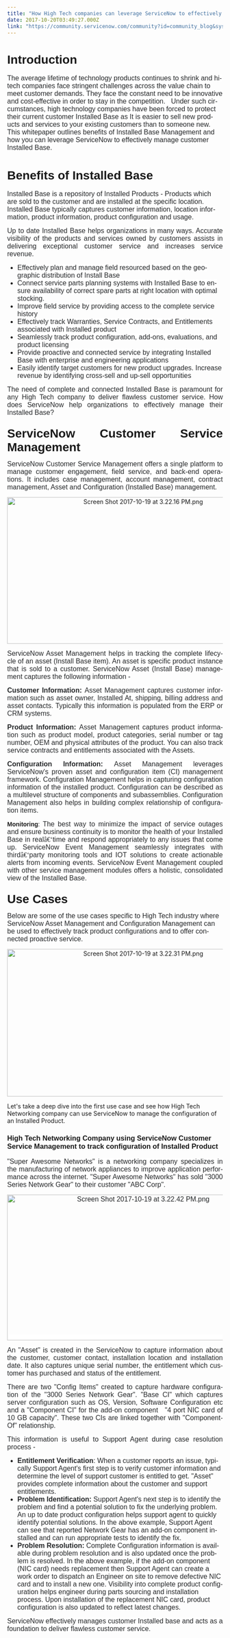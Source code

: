 ```yaml
---
title: "How High Tech companies can leverage ServiceNow to effectively manage Customer Installed Base"
date: 2017-10-20T03:49:27.000Z
link: "https://community.servicenow.com/community?id=community_blog&sys_id=826eeeaddbd0dbc01dcaf3231f9619b1"
---
```

<h1 style="text-align: justify;"><span lang="EN" style="font-family: 'Calibri',sans-serif;">Introduction</span></h1><p><span lang="EN" style="font-size: 12.0pt; font-family: 'Calibri',sans-serif; color: #26282a; background: white;">The average lifetime of technology products continues to shrink and hi-tech companies face stringent challenges across the value chain to meet customer demands. They face the constant need to be innovative and cost-effective in order to stay in the competition.   Under such circumstances, high technology companies have been forced to protect their current customer Installed Base as It is easier to sell new products and services to your existing customers than to someone new. This whitepaper outlines benefits of Installed Base Management and how you can leverage ServiceNow to effectively manage customer Installed Base.</span></p><p></p><h1 style="text-align: justify;"><span lang="EN" style="font-family: 'Calibri',sans-serif;">Benefits of Installed Base</span></h1><p><span lang="EN" style="font-size: 12.0pt; font-family: 'Calibri',sans-serif; color: #26282a; background: white;">Installed Base is a repository of Installed Products - Products which are sold to the customer and are installed at the specific location. Installed Base typically captures customer information, location information, product information, product configuration and usage. </span></p><p style="text-align: justify;"><span lang="EN" style="font-size: 12.0pt; font-family: 'Calibri',sans-serif; color: #26282a; background: white;">Up to date Installed Base helps organizations in many ways. Accurate visibility of the products and services owned by customers assists in delivering exceptional customer service and increases service revenue.</span></p><ul style="list-style-type: disc;"><li><span lang="EN" style="font-size: 12.0pt; font-family: 'Calibri',sans-serif; color: #26282a; background: white;">Effectively plan and manage field resourced based on the geographic distribution of Install Base</span></li><li><span lang="EN" style="font-size: 12.0pt; font-family: 'Calibri',sans-serif; color: #26282a; background: white;">Connect service parts planning systems with Installed Base to ensure availability of correct spare parts at right location with optimal stocking.</span></li><li><span lang="EN" style="font-size: 12.0pt; font-family: 'Calibri',sans-serif; color: #26282a; background: white;">Improve field service by providing access to the complete service history</span></li><li><span lang="EN" style="font-size: 12.0pt; font-family: 'Calibri',sans-serif; color: #26282a; background: white;">Effectively track Warranties, Service Contracts, and Entitlements associated with Installed product</span></li><li><span lang="EN" style="font-size: 12.0pt; font-family: 'Calibri',sans-serif; color: #26282a; background: white;">Seamlessly tr</span><span lang="EN" style="font-size: 12.0pt; font-family: 'Calibri',sans-serif; color: #26282a; background: white;">ack product configuration, add-ons, evaluations, and product licensing</span></li><li><span lang="EN" style="font-size: 12.0pt; font-family: 'Calibri',sans-serif; color: #26282a; background: white;">Provide proactive and connected service by integrating Installed Base with enterprise and engineering applications</span></li><li><span lang="EN" style="font-size: 12.0pt; font-family: 'Calibri',sans-serif; color: #26282a; background: white;">Easily identify target customers for new product upgrades. Increase revenue by identifying cross-sell and up-sell opportunities</span></li></ul><p style="text-align: justify;"><span lang="EN" style="font-size: 12.0pt; font-family: 'Calibri',sans-serif; color: #26282a; background: white;">The need of complete and connected Installed Base is paramount for any High Tech company to deliver flawless customer service. How does ServiceNow help organizations to effectively manage their Installed Base?</span> </p><h1 style="margin-top: .25in; margin-bottom: 4.0pt; text-align: justify;"><span lang="EN" style="font-family: 'Calibri',sans-serif;">ServiceNow Customer Service Management</span></h1><p></p><p style="text-align: justify;"><span lang="EN" style="font-size: 12.0pt; font-family: 'Calibri',sans-serif; color: #26282a; background: white;">ServiceNow Customer Service Management offers a single platform to manage customer engagement, field service, and back-end operations. It includes case management, account management, contract management, Asset and Configuration (Installed Base) management. </span></p><p></p><p style="text-align: center;"><img  alt="Screen Shot 2017-10-19 at 3.22.16 PM.png" class="image-1 jive-image" src="e1d16f71db985b048c8ef4621f9619bf.iix" style="width: 620px; height: 342px;"/></p><p></p><p style="text-align: justify;"><span lang="EN" style="font-size: 12.0pt; font-family: 'Calibri',sans-serif; color: #26282a; background: white;">ServiceNow Asset Management helps in tracking the complete lifecycle of an asset (Install Base item). An asset is specific product instance that is sold to a customer. ServiceNow Asset (Install Base) management captures the following information -</span></p><p style="text-align: justify;"><span lang="EN" style="font-size: 12.0pt; font-family: 'Calibri',sans-serif; color: #26282a; background: white;"></span></p><p style="text-align: justify;"><strong><span lang="EN" style="font-size: 12.0pt; font-family: 'Calibri',sans-serif; color: #26282a; background: white;">Customer Information: </span></strong><span lang="EN" style="font-size: 12.0pt; font-family: 'Calibri',sans-serif; color: #26282a; background: white;">Asset Management captures customer information such as asset owner, Installed At, shipping, billing address and asset contacts. Typically this information is populated from the ERP or CRM systems.</span></p><p style="text-align: justify;"><span lang="EN" style="font-size: 12.0pt; font-family: 'Calibri',sans-serif; color: #26282a; background: white;"></span></p><p style="text-align: justify;"><strong><span lang="EN" style="font-size: 12.0pt; font-family: 'Calibri',sans-serif; color: #26282a; background: white;">Product Information: </span></strong><span lang="EN" style="font-size: 12.0pt; font-family: 'Calibri',sans-serif; color: #26282a; background: white;">Asset Management captures product information such as product model, product categories, serial number or tag number, OEM and physical attributes of the product. You can also track service contracts and entitlements associated with the Assets.</span></p><p style="text-align: justify;"><span lang="EN" style="font-size: 12.0pt; font-family: 'Calibri',sans-serif; color: #26282a; background: white;"></span></p><p style="text-align: justify;"><strong><span lang="EN" style="font-size: 12.0pt; font-family: 'Calibri',sans-serif; color: #26282a; background: white;">Configuration Information: </span></strong><span lang="EN" style="font-size: 12.0pt; font-family: 'Calibri',sans-serif; color: #26282a; background: white;">Asset Management leverages ServiceNow's proven asset and configuration item (CI) management framework. Configuration Management helps in capturing configuration information of the installed product. Configuration can be described as a multilevel structure of components and subassemblies. Configuration Management also helps in building complex relationship of configuration items. </span></p><p style="text-align: justify;"><span lang="EN" style="font-size: 12.0pt; font-family: 'Calibri',sans-serif; color: #26282a; background: white;"></span></p><p style="text-align: justify;"><strong><span lang="EN" style="font-family: 'Calibri',sans-serif;">Monitoring</span></strong><span lang="EN" style="font-family: 'Calibri',sans-serif;">: </span><span lang="EN" style="font-size: 12.0pt; font-family: 'Calibri',sans-serif; color: #26282a; background: white;">The best way to minimize the impact of service outages and ensure business continuity is to monitor the health of your Installed Base in real</span><span lang="EN" style="font-size: 12.0pt; font-family: 'MS Mincho',serif; color: #26282a; background: white;">â€‘</span><span lang="EN" style="font-size: 12.0pt; font-family: 'Calibri',sans-serif; color: #26282a; background: white;">time and respond appropriately to any issues that come up. ServiceNow Event Management seamlessly integrates with third</span><span lang="EN" style="font-size: 12.0pt; font-family: 'MS Mincho',serif; color: #26282a; background: white;">â€‘</span><span lang="EN" style="font-size: 12.0pt; font-family: 'Calibri',sans-serif; color: #26282a; background: white;">party monitoring tools and IOT solutions to create actionable alerts from incoming events. ServiceNow Event Management coupled with other service management modules offers a holistic, consolidated view of the Installed Base.</span></p><h1 style="margin-top: .25in; margin-bottom: 4.0pt; text-align: justify;"><span lang="EN" style="font-family: 'Calibri',sans-serif;">Use Cases</span></h1><p> <span lang="EN" style="font-size: 12.0pt; font-family: 'Calibri',sans-serif; color: #26282a; background: white;">Below are some of the use cases specific to High Tech industry where ServiceNow Asset Management and Configuration Management can be used to effectively track product configurations and to offer connected proactive service. </span></p><p></p><p style="text-align: center;"><img  alt="Screen Shot 2017-10-19 at 3.22.31 PM.png" class="image-2 jive-image" src="a4f5c5c6db9897041dcaf3231f9619aa.iix" style="width: 620px; height: 344px;"/></p><p> Let's take a deep dive into the first use case and see how High Tech Networking company can use ServiceNow to manage the configuration of an Installed Product.</p><p></p><h3><span lang="EN" style="font-family: 'Calibri',sans-serif;">High Tech Networking Company using ServiceNow Customer Service Management to track configuration of Installed Product</span></h3><p></p><p style="text-align: justify;"><span lang="EN" style="font-size: 12.0pt; font-family: 'Calibri',sans-serif; color: #26282a; background: white;">"Super Awesome Networks" is a networking company specializes in the manufacturing of network appliances to improve application performance across the internet. <span style="color: #26282a; font-family: Calibri, sans-serif; font-size: 16px; text-align: justify;">"Super Awesome </span>Networks<span style="color: #26282a; font-family: Calibri, sans-serif; font-size: 16px; text-align: justify;">" has sold "3000 Series Network Gear" to their customer "ABC Corp". </span></span></p><p style="text-align: center;"><span lang="EN" style="font-size: 12.0pt; font-family: 'Calibri',sans-serif; color: #26282a; background: white;"><img  alt="Screen Shot 2017-10-19 at 3.22.42 PM.png" class="image-3 jive-image" src="10d36cc2db505f048c8ef4621f961934.iix" style="width: 620px; height: 340px;"/></span></p><p></p><p style="text-align: justify;"><span lang="EN" style="font-size: 12.0pt; font-family: 'Calibri',sans-serif; color: #26282a; background: white;">An "Asset" is created in the ServiceNow to capture information about the customer, customer contact, installation location and installation date. It also captures unique serial number, the entitlement which customer has purchased and status of the entitlement. </span></p><p style="text-align: justify;"><span lang="EN" style="font-size: 12.0pt; font-family: 'Calibri',sans-serif; color: #26282a; background: white;"></span></p><p style="text-align: justify;"><span lang="EN" style="font-size: 12.0pt; font-family: 'Calibri',sans-serif; color: #26282a; background: white;">There are two "Config Items" created to capture hardware configuration of the "3000 Series Network Gear". "Base CI" which captures server configuration such as OS, Version, Software Configuration etc and a "Component CI" for the add-on component   "4 port NIC card of 10 GB capacity". These two CIs are linked together with "Component-Of" relationship. </span></p><p style="text-align: justify;"><span lang="EN" style="font-size: 12.0pt; font-family: 'Calibri',sans-serif; color: #26282a; background: white;"></span></p><p style="text-align: justify;"><span lang="EN" style="font-size: 12.0pt; font-family: 'Calibri',sans-serif; color: #26282a; background: white;">This information is useful to Support Agent during case resolution process -</span></p><ul style="list-style-type: disc;"><li><strong><span lang="EN" style="font-size: 12.0pt; font-family: 'Calibri',sans-serif; color: #26282a; background: white;">Entitlement Verification</span></strong><span lang="EN" style="font-size: 12.0pt; font-family: 'Calibri',sans-serif; color: #26282a; background: white;">: When a customer reports an issue, typically Support Agent's first step is to verify customer information and determine the level of support customer is entitled to get. "Asset" provides complete information about the customer and support entitlements.</span></li><li><strong><span lang="EN" style="font-size: 12.0pt; font-family: 'Calibri',sans-serif; color: #26282a; background: white;">Problem Identification: </span></strong><span lang="EN" style="font-size: 12.0pt; font-family: 'Calibri',sans-serif; color: #26282a; background: white;">Support Agent's next step is to identify the problem and find a potential solution to fix the underlying problem. An up to date product configuration helps support agent to quickly identify potential solutions. In the above example, Support Agent can see that reported Network Gear has an add-on component installed and can run appropriate tests to identify the fix.</span></li><li><strong><span lang="EN" style="font-size: 12.0pt; font-family: 'Calibri',sans-serif; color: #26282a; background: white;">Problem Resolution: </span></strong><span lang="EN" style="font-size: 12.0pt; font-family: 'Calibri',sans-serif; color: #26282a; background: white;">Complete Configuration information is available during problem resolution and is also updated once the problem is resolved. In the above example, if the add-on component (NIC card) needs replacement then Support Agent can create a work order to dispatch an Engineer on site to remove defective NIC card and to install a new one. Visibility into complete product configuration helps engineer during parts sourcing and installation process. Upon installation of the replacement NIC card, product configuration is also updated to reflect latest changes.</span></li></ul><p></p><p style="text-align: justify;"><span lang="EN" style="font-size: 12.0pt; font-family: 'Calibri',sans-serif; color: #26282a; background: white;">ServiceNow effectively manages customer Installed base and acts as a foundation to deliver<span style="color: #26282a; font-family: Calibri, sans-serif; font-size: 16px; text-align: justify;"> flawless customer service.</span></span></p>